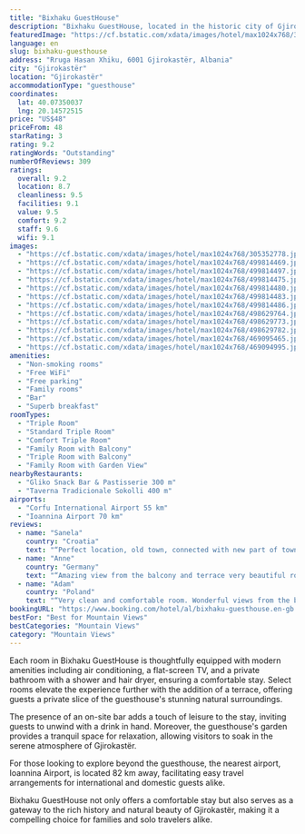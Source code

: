 ```yaml
---
title: "Bixhaku GuestHouse"
description: "Bixhaku GuestHouse, located in the historic city of Gjirokastër, presents a serene retreat just a stone's throw away from the enchanting Zaravina Lake."
featuredImage: "https://cf.bstatic.com/xdata/images/hotel/max1024x768/305352778.jpg?k=388e7fcd90d0e33d649676701c83b3e0531ed66bca61b9d6a3d4f6130ec0958f&o=&hp=1"
language: en
slug: bixhaku-guesthouse
address: "Rruga Hasan Xhiku, 6001 Gjirokastër, Albania"
city: "Gjirokastër"
location: "Gjirokastër"
accommodationType: "guesthouse"
coordinates:
  lat: 40.07350037
  lng: 20.14572515
price: "US$48"
priceFrom: 48
starRating: 3
rating: 9.2
ratingWords: "Outstanding"
numberOfReviews: 309
ratings:
  overall: 9.2
  location: 8.7
  cleanliness: 9.5
  facilities: 9.1
  value: 9.5
  comfort: 9.2
  staff: 9.6
  wifi: 9.1
images:
  - "https://cf.bstatic.com/xdata/images/hotel/max1024x768/305352778.jpg?k=388e7fcd90d0e33d649676701c83b3e0531ed66bca61b9d6a3d4f6130ec0958f&o=&hp=1"
  - "https://cf.bstatic.com/xdata/images/hotel/max1024x768/499814469.jpg?k=fdfaefda1b58913495e820f3057b10e398a58b8c3ce50891a69c2afafaba6c50&o=&hp=1"
  - "https://cf.bstatic.com/xdata/images/hotel/max1024x768/499814497.jpg?k=ed4b0f89e9b0fb8ae50f2c7c2b1f9bcb91b7902853114223a2e14b5461152d9b&o=&hp=1"
  - "https://cf.bstatic.com/xdata/images/hotel/max1024x768/499814475.jpg?k=56e74cf51af0dd030d326bbd0dd611665df92af1c93e2805ebdf1c88ecd7a4ba&o=&hp=1"
  - "https://cf.bstatic.com/xdata/images/hotel/max1024x768/499814480.jpg?k=85ecce1024b9dd9b691416b38ebde054356a52288633eeef7ef8674f2d82d9c7&o=&hp=1"
  - "https://cf.bstatic.com/xdata/images/hotel/max1024x768/499814483.jpg?k=0cddb7e9d43ec5296ffd350edc9824fb55ecd244854c72032342622492b33bad&o=&hp=1"
  - "https://cf.bstatic.com/xdata/images/hotel/max1024x768/499814486.jpg?k=d28290a4f3e2830aba226d72900ea98aae9923db948489ed0ba000e300cf7051&o=&hp=1"
  - "https://cf.bstatic.com/xdata/images/hotel/max1024x768/498629764.jpg?k=6f1d0d037cc46b023eff11d14bd34b874885dfde8eafaef84f80459d3b214249&o=&hp=1"
  - "https://cf.bstatic.com/xdata/images/hotel/max1024x768/498629773.jpg?k=a8603f359a11a092830b41a9dddc6b2b5e025f2c325a24d1afa5a28794582589&o=&hp=1"
  - "https://cf.bstatic.com/xdata/images/hotel/max1024x768/498629782.jpg?k=006fde8eff27620230793bd3bb570a5ec5bd0ffbad8aa993c3793f637d3ca1a0&o=&hp=1"
  - "https://cf.bstatic.com/xdata/images/hotel/max1024x768/469095465.jpg?k=e235c88b44fd6473e4b9b32386d16b6bccd38ed963a6748879967a37c6524ed2&o=&hp=1"
  - "https://cf.bstatic.com/xdata/images/hotel/max1024x768/469094995.jpg?k=8b51bf47d7da2d98e89ab8e78f20cb9afd2c652733696a90f30387e7126d44b9&o=&hp=1"
amenities:
  - "Non-smoking rooms"
  - "Free WiFi"
  - "Free parking"
  - "Family rooms"
  - "Bar"
  - "Superb breakfast"
roomTypes:
  - "Triple Room"
  - "Standard Triple Room"
  - "Comfort Triple Room"
  - "Family Room with Balcony"
  - "Triple Room with Balcony"
  - "Family Room with Garden View"
nearbyRestaurants:
  - "Gliko Snack Bar & Pastisserie 300 m"
  - "Taverna Tradicionale Sokolli 400 m"
airports:
  - "Corfu International Airport 55 km"
  - "Ioannina Airport 70 km"
reviews:
  - name: "Sanela"
    country: "Croatia"
    text: "“Perfect location, old town, connected with new part of town and central bus station with small bus. Brekfast, domestic, local, traditional..superb!”"
  - name: "Anne"
    country: "Germany"
    text: "“Amazing view from the balcony and terrace very beautiful room, super clean and delicious breakfast on the terrace with mountain view. The host was very nice. The house is new and everything is nicely decorated. Parking lot directly at the...”"
  - name: "Adam"
    country: "Poland"
    text: "“Very clean and comfortable room. Wonderful views from the balcony. Excellent breakfest. Very friendly host. Close to the castle. Everything was great! :-)”"
bookingURL: "https://www.booking.com/hotel/al/bixhaku-guesthouse.en-gb.html?aid=8035640"
bestFor: "Best for Mountain Views"
bestCategories: "Mountain Views"
category: "Mountain Views"
---
```


Each room in Bixhaku GuestHouse is thoughtfully equipped with modern amenities including air conditioning, a flat-screen TV, and a private bathroom with a shower and hair dryer, ensuring a comfortable stay. Select rooms elevate the experience further with the addition of a terrace, offering guests a private slice of the guesthouse's stunning natural surroundings.

The presence of an on-site bar adds a touch of leisure to the stay, inviting guests to unwind with a drink in hand. Moreover, the guesthouse's garden provides a tranquil space for relaxation, allowing visitors to soak in the serene atmosphere of Gjirokastër.

For those looking to explore beyond the guesthouse, the nearest airport, Ioannina Airport, is located 82 km away, facilitating easy travel arrangements for international and domestic guests alike.

Bixhaku GuestHouse not only offers a comfortable stay but also serves as a gateway to the rich history and natural beauty of Gjirokastër, making it a compelling choice for families and solo travelers alike.